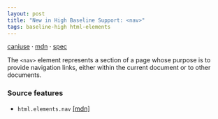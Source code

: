 ```yaml
---
layout: post
title: "New in High Baseline Support: <nav>"
tags: baseline-high html-elements
---
```


[caniuse](https://caniuse.com/?search=nav) · [mdn](https://developer.mozilla.org/en-US/search?q=<nav>) · [spec](https://html.spec.whatwg.org/multipage/sections.html#the-nav-element)

The `<nav>` element represents a section of a page whose purpose is to provide navigation links, either within the current document or to other documents.

### Source features

- ``html.elements.nav`` [[mdn]](https://developer.mozilla.org/en-US/search?q=html.elements.nav)
